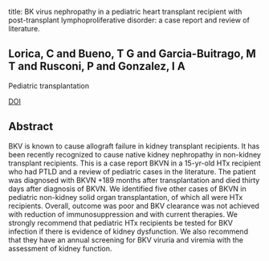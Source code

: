title: BK virus nephropathy in a pediatric heart transplant recipient with post-transplant lymphoproliferative disorder: a case report and review of literature.

## Lorica, C and Bueno, T G and Garcia-Buitrago, M T and Rusconi, P and Gonzalez, I A
Pediatric transplantation

<a href="https://doi.org/10.1111/petr.12033">DOI</a>

## Abstract
BKV is known to cause allograft failure in kidney transplant recipients. It has been recently recognized to cause native kidney nephropathy in non-kidney transplant recipients. This is a case report BKVN in a 15-yr-old HTx recipient who had PTLD and a review of pediatric cases in the literature. The patient was diagnosed with BKVN +189 months after transplantation and died thirty days after diagnosis of BKVN. We identified five other cases of BKVN in pediatric non-kidney solid organ transplantation, of which all were HTx recipients. Overall, outcome was poor and BKV clearance was not achieved with reduction of immunosuppression and with current therapies. We strongly recommend that pediatric HTx recipients be tested for BKV infection if there is evidence of kidney dysfunction. We also recommend that they have an annual screening for BKV viruria and viremia with the assessment of kidney function.

